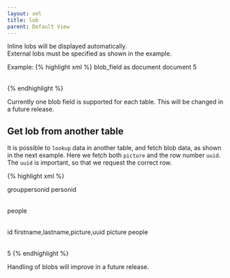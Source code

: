 ```yaml
---
layout: xml
title: lob
parent: Default View
---
```

Inline lobs will be displayed automatically.\
External lobs must be specified as shown in the example.

Example:
{% highlight xml %}
    <table>
        <field>blob_field as document</field>
        <lob>
            <name>document</name>
            <index>5</index>
        </lob>
    </table>
{% endhighlight %}

Currently one blob field is supported for each table.
This will be changed in a future release.

## Get lob from another table
It is possible to `lookup` data in another table, and fetch blob data, as shown in the next example. Here we fetch both `picture` and the row number `uuid`. The `uuid` is important, so that we request the correct row.

{% highlight xml %}
   <table>
        <name>group</name>
        <fields>personid</fields>
        <lookup>
            <foreignkey>personid</foreignkey>
            <table>people</table> 
            <primarykey>id</primarykey>
            <fields>firstname,lastname,picture,uuid</fields>
        </lookup>
    </table>
    <lob>
        <name>picture</name>
        <table>people</table> <!-- blob table. Not needed if main table  -->
        <index>5</name> <!-- hover the mouse in dbptk to see the column index number  -->
    </lob>
{% endhighlight %}


Handling of blobs will improve in a future release.